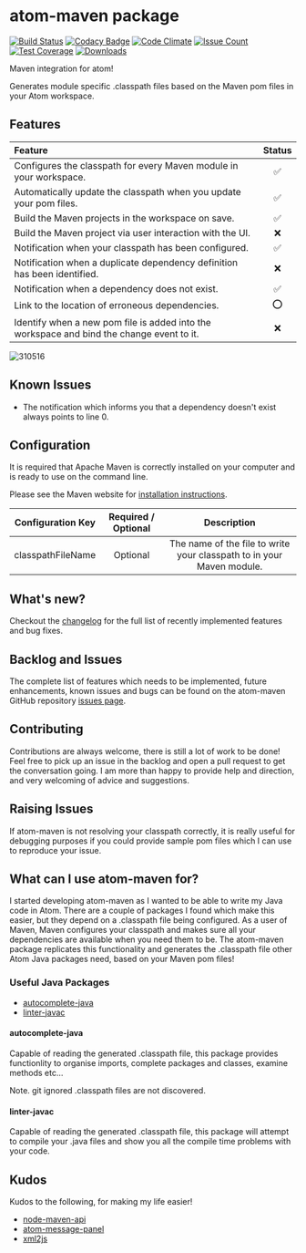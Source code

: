 # atom-maven package

[![Build Status](https://api.travis-ci.org/concon121/atom-maven.png)](https://api.travis-ci.org/concon121/atom-maven)
[![Codacy Badge](https://api.codacy.com/project/badge/Grade/9b9b60c42152461a9ec4e29d84848b01)](https://www.codacy.com/app/connor-bray/atom-maven?utm_source=github.com&amp;utm_medium=referral&amp;utm_content=concon121/atom-maven&amp;utm_campaign=Badge_Grade)
[![Code Climate](https://codeclimate.com/github/concon121/atom-maven/badges/gpa.svg)](https://codeclimate.com/github/concon121/atom-maven)
[![Issue Count](https://codeclimate.com/github/concon121/atom-maven/badges/issue_count.svg)](https://codeclimate.com/github/concon121/atom-maven)
[![Test Coverage](https://codeclimate.com/github/concon121/atom-maven/badges/coverage.svg)](https://codeclimate.com/github/concon121/atom-maven/coverage)
[![Downloads](https://img.shields.io/apm/dm/atom-maven.svg?maxAge=2592000)](https://atom.io/packages/atom-maven)

Maven integration for atom!

Generates module specific .classpath files based on the Maven pom files in your Atom workspace.

## Features

| Feature | Status |
| :------ | :-----: |
| Configures the classpath for every Maven module in your workspace. | :white_check_mark: |
| Automatically update the classpath when you update your pom files. | :white_check_mark: |
| Build the Maven projects in the workspace on save. | :white_check_mark: |
| Build the Maven project via user interaction with the UI. | :x: |
| Notification when your classpath has been configured. | :white_check_mark: |
| Notification when a duplicate dependency definition has been identified. | :x: |
| Notification when a dependency does not exist. | :white_check_mark: |
| Link to the location of erroneous dependencies. | :o: |
| Identify when a new pom file is added into the workspace and bind the change event to it. | :x: |


![310516](https://cloud.githubusercontent.com/assets/12021575/15692408/12018824-2786-11e6-8cac-289fd0af4076.JPG)


## Known Issues
- The notification which informs you that a dependency doesn't exist always points to line 0.

## Configuration  
It is required that Apache Maven is correctly installed on your computer and is ready to use on the command line.

Please see the Maven website for [installation instructions](http://maven.apache.org/install.html).

| Configuration Key | Required / Optional | Description |
| :------: | :-----: | :-----: |
| classpathFileName | Optional | The name of the file to write your classpath to in your Maven module. |


## What's new?
Checkout the [changelog](https://github.com/concon121/atom-maven/blob/master/CHANGELOG.md) for the full list of recently implemented features and bug fixes.

## Backlog and Issues
The complete list of features which needs to be implemented, future enhancements, known issues and bugs can be found on the atom-maven GitHub repository [issues page](https://github.com/concon121/atom-maven/issues).

## Contributing
Contributions are always welcome, there is still a lot of work to be done!  Feel free to pick up an issue in the backlog and open a pull request to get the conversation going.  I am more than happy to provide help and direction, and very welcoming of advice and suggestions.

## Raising Issues

If atom-maven is not resolving your classpath correctly, it is really useful for debugging purposes if you could provide sample pom files which I can use to reproduce your issue.

## What can I use atom-maven for?

I started developing atom-maven as I wanted to be able to write my Java code in Atom.  There are a couple of packages I found which make this easier, but they depend on a .classpath file being configured.  As a user of Maven, Maven configures your classpath and makes sure all your dependencies are available when you need them to be.  The atom-maven package replicates this functionality and generates the .classpath file other Atom Java packages need, based on your Maven pom files!   

### Useful Java Packages

* [autocomplete-java](https://atom.io/packages/autocomplete-java)
* [linter-javac](https://atom.io/packages/linter-javac)

#### autocomplete-java
Capable of reading the generated .classpath file, this package provides functionlity to organise imports, complete packages and classes, examine methods etc...

Note. git ignored .classpath files are not discovered.

#### linter-javac
Capable of reading the generated .classpath file, this package will attempt to compile your .java files and show you all the compile time problems with your code.

## Kudos
Kudos to the following, for making my life easier!

* [node-maven-api](https://www.npmjs.com/package/node-maven-api)
* [atom-message-panel](https://github.com/tcarlsen/atom-message-panel)
* [xml2js](https://github.com/Leonidas-from-XIV/node-xml2js)
